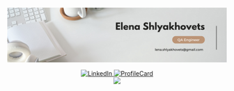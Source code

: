 [![Header](https://github.com/lenashlyakhovets/lenashlyakhovets/blob/main/assets/banner.png)](http://www.linkedin.com/in/elena-shlyakhovets)

<div id="badges" align="center">
  <a href="https://www.linkedin.com/in/elena-shlyakhovets/">
    <img src="https://img.shields.io/badge/LinkedIn-blue?style=flat-square&logo=linkedin&logoColor=white" alt="LinkedIn"/>
  </a> 
  <a href="https://t.me/lena_shl">
    <img src="https://img.shields.io/badge/Telegram-informational?style=flat-square&logo=telegram&logoColor=white" alt="ProfileCard"/>
 </a>
</div>

<div align="center">
  <a href="https://visitorbadge.io/status?path=https%3A%2F%2Fgithub.com%2Flenashlyakhovets%2Flenashlyakhovets"><img src="https://api.visitorbadge.io/api/visitors?path=https%3A%2F%2Fgithub.com%2Flenashlyakhovets%2Flenashlyakhovets&labelColor=%232ccce4&countColor=%23263759&style=flat&labelStyle=none" />
  </a>
</div>
 
<!-- 
<h3 align="center">I study programming and software testing. For a long time I have been working in the construction industry as a civil engineer.</h3>

- 📫 How to reach me **lena.shlyakhovets@gmail.com**

<h3 align="left">Connect with me:</h3>
<p align="left">
<a href="https://linkedin.com/in/https://www.linkedin.com/in/elena-shlyakhovets/" target="blank"><img align="center" src="https://raw.githubusercontent.com/rahuldkjain/github-profile-readme-generator/master/src/images/icons/Social/linked-in-alt.svg" alt="https://www.linkedin.com/in/elena-shlyakhovets/" height="30" width="40" /></a>
</p>

<h3 align="left">Languages and Tools:</h3>
<p align="left"> <a href="https://www.w3schools.com/css/" target="_blank" rel="noreferrer"> <img src="https://raw.githubusercontent.com/devicons/devicon/master/icons/css3/css3-original-wordmark.svg" alt="css3" width="40" height="40"/> </a> <a href="https://www.cypress.io" target="_blank" rel="noreferrer"> <img src="https://raw.githubusercontent.com/simple-icons/simple-icons/6e46ec1fc23b60c8fd0d2f2ff46db82e16dbd75f/icons/cypress.svg" alt="cypress" width="40" height="40"/> </a> <a href="https://git-scm.com/" target="_blank" rel="noreferrer"> <img src="https://www.vectorlogo.zone/logos/git-scm/git-scm-icon.svg" alt="git" width="40" height="40"/> </a> <a href="https://www.w3.org/html/" target="_blank" rel="noreferrer"> <img src="https://raw.githubusercontent.com/devicons/devicon/master/icons/html5/html5-original-wordmark.svg" alt="html5" width="40" height="40"/> </a> <a href="https://developer.mozilla.org/en-US/docs/Web/JavaScript" target="_blank" rel="noreferrer"> <img src="https://raw.githubusercontent.com/devicons/devicon/master/icons/javascript/javascript-original.svg" alt="javascript" width="40" height="40"/> </a> <a href="https://sass-lang.com" target="_blank" rel="noreferrer"> <img src="https://raw.githubusercontent.com/devicons/devicon/master/icons/sass/sass-original.svg" alt="sass" width="40" height="40"/> </a> </p>

<p><img align="left" src="https://github-readme-stats.vercel.app/api/top-langs?username=lenashlyakhovets&show_icons=true&locale=en&layout=compact" alt="lenashlyakhovets" /></p>

<p>&nbsp;<img align="center" src="https://github-readme-stats.vercel.app/api?username=lenashlyakhovets&show_icons=true&locale=en" alt="lenashlyakhovets" /></p>

<p><img align="center" src="https://github-readme-streak-stats.herokuapp.com/?user=lenashlyakhovets&" alt="lenashlyakhovets" /></p>

<div id="visitors">
<h3>Visitors</h3>
<a href="https://visitorbadge.io/status?path=https%3A%2F%2Fgithub.com%2Flenashlyakhovets%2Flenashlyakhovets"><img src="https://api.visitorbadge.io/api/visitors?path=https%3A%2F%2Fgithub.com%2Flenashlyakhovets%2Flenashlyakhovets&countColor=%23263759" /></a>
  
</div>





**lenashlyakhovets/lenashlyakhovets** is a ✨ _special_ ✨ repository because its `README.md` (this file) appears on your GitHub profile.

Here are some ideas to get you started:

- 🔭 I’m currently working on ...
- 🌱 I’m currently learning ...
- 👯 I’m looking to collaborate on ...
- 🤔 I’m looking for help with ...
- 💬 Ask me about ...
- 📫 How to reach me: ...
- 😄 Pronouns: ...
- ⚡ Fun fact: ...
-->
